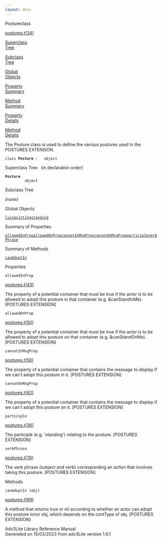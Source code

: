 ```yaml
---
layout: docs
---
```

<span class="title">Posture</span><span class="type">class</span>

[postures.t](../file/postures.t.html)\[[34](../source/postures.t.html#34)\]

[Superclass  
Tree](#_SuperClassTree_)

[Subclass  
Tree](#_SubClassTree_)

[Global  
Objects](#_ObjectSummary_)

[Property  
Summary](#_PropSummary_)

[Method  
Summary](#_MethodSummary_)

[Property  
Details](#_Properties_)

[Method  
Details](#_Methods_)

<div class="fdesc">

The Posture class is used to define the various postures used in the
POSTURES EXTENSION.

`class `**`Posture`**` :   object`

</div>

<span id="_SuperClassTree_"></span>

<div class="mjhd">

<span class="hdln">Superclass Tree</span>   (in declaration order)

</div>

**`Posture`**  
`         object`  
<span id="_SubClassTree_"></span>

<div class="mjhd">

<span class="hdln">Subclass Tree</span>  

</div>

*(none)* <span id="_ObjectSummary_"></span>

<div class="mjhd">

<span class="hdln">Global Objects</span>  

</div>

[`lying`](../object/lying.html)[`sitting`](../object/sitting.html)[`standing`](../object/standing.html)
<span id="_PropSummary_"></span>

<div class="mjhd">

<span class="hdln">Summary of Properties</span>  

</div>

[`allowedInProp`](#allowedInProp)[`allowedOnProp`](#allowedOnProp)[`cannotInMsgProp`](#cannotInMsgProp)[`cannotOnMsgProp`](#cannotOnMsgProp)[`participle`](#participle)[`verbPhrase`](#verbPhrase)

<span id="_MethodSummary_"></span>

<div class="mjhd">

<span class="hdln">Summary of Methods</span>  

</div>

[`canAdoptIn`](#canAdoptIn)

<span id="_Properties_"></span>

<div class="mjhd">

<span class="hdln">Properties</span>  

</div>

<span id="allowedInProp"></span>

`allowedInProp`

[postures.t](../file/postures.t.html)\[[43](../source/postures.t.html#43)\]

<div class="desc">

The property of a potential container that must be true if the actor is
to be allowed to adopt this posture in that container (e.g.
&canStandInMe). \[POSTURES EXTENSION\]

</div>

<span id="allowedOnProp"></span>

`allowedOnProp`

[postures.t](../file/postures.t.html)\[[50](../source/postures.t.html#50)\]

<div class="desc">

The property of a potential container that must be true if the actor is
to be allowed to adopt this posture on that container (e.g.
&canStandOnMe). \[POSTURES EXTENSION\]

</div>

<span id="cannotInMsgProp"></span>

`cannotInMsgProp`

[postures.t](../file/postures.t.html)\[[56](../source/postures.t.html#56)\]

<div class="desc">

The property of a potential container that contains the message to
display if we can't adopt this posture in it. \[POSTURES EXTENSION\]

</div>

<span id="cannotOnMsgProp"></span>

`cannotOnMsgProp`

[postures.t](../file/postures.t.html)\[[62](../source/postures.t.html#62)\]

<div class="desc">

The property of a potential container that contains the message to
display if we can't adopt this posture on it. \[POSTURES EXTENSION\]

</div>

<span id="participle"></span>

`participle`

[postures.t](../file/postures.t.html)\[[36](../source/postures.t.html#36)\]

<div class="desc">

The participle (e.g. 'standing') relating to the posture. \[POSTURES
EXTENSION\]

</div>

<span id="verbPhrase"></span>

`verbPhrase`

[postures.t](../file/postures.t.html)\[[79](../source/postures.t.html#79)\]

<div class="desc">

The verb phrase (subject and verb) corresponding an action that involves
taking this posture. \[POSTURES EXTENSION\]

</div>

<span id="_Methods_"></span>

<div class="mjhd">

<span class="hdln">Methods</span>  

</div>

<span id="canAdoptIn"></span>

`canAdoptIn (obj)`

[postures.t](../file/postures.t.html)\[[69](../source/postures.t.html#69)\]

<div class="desc">

A method that returns true or nil according to whether an actor can
adopt this posture in/on obj, which depends on the contType of obj.
\[POSTURES EXTENSION\]

</div>

<div class="ftr">

Adv3Lite Library Reference Manual  
Generated on 15/03/2023 from adv3Lite version 1.6.1

</div>
